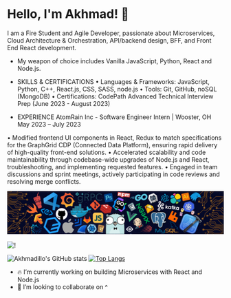 # Hello, I'm Akhmad! 🚀


I am a Fire Student and Agile Developer, passionate about Microservices, Cloud Architecture & Orchestration, API/backend design, BFF, and Front End React development.

* My weapon of choice includes Vanilla JavaScript, Python, React and Node.js.

* SKILLS & CERTIFICATIONS
• Languages & Frameworks: JavaScript, Python, C++, React.js, CSS, SASS, node.js
• Tools: Git, GitHub, noSQL (MongoDB)
• Certifications: CodePath Advanced Technical Interview Prep (June 2023 - August 2023)

* EXPERIENCE
AtomRain Inc - Software Engineer Intern | Wooster, OH
May 2023 – July 2023

• Modified frontend UI components in React, Redux to match specifications for the GraphGrid CDP (Connected Data
Platform), ensuring rapid delivery of high-quality front-end solutions.
• Accelerated scalability and code maintainability through codebase-wide upgrades of Node.js and React, troubleshooting, and implementing requested features.
• Engaged in team discussions and sprint meetings, actively participating in code reviews and resolving merge conflicts.

<!--   my-header-img -->
![](header_.png)

![!](https://komarev.com/ghpvc/?username=akhmadmamirov&color=brightgreen)

![Akhmadillo's GitHub stats](https://github-readme-stats.vercel.app/api?username=akhmadmamirov&show_icons=true&theme=tokyonight&count_private=true&include_all_commits=true)
[![Top Langs](https://github-readme-stats.vercel.app/api/top-langs/?username=akhmadmamirov&layout=compact&theme=tokyonight)](https://github.com/akhmadmamirov)


- 🔥 I’m currently working on building Microservices with React and Node.js
- 👯 I’m looking to collaborate on ^
